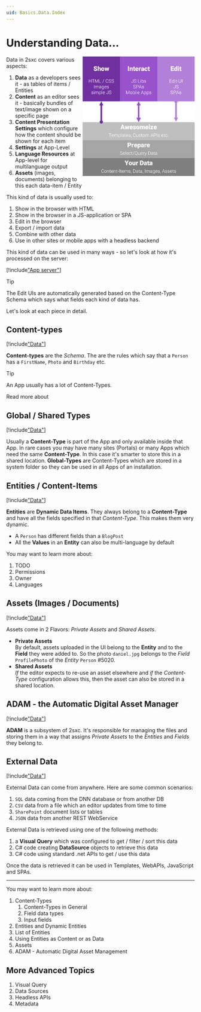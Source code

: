 ```yaml
---
uid: Basics.Data.Index
---
```


# Understanding Data...


<div class="overlay-container" style="float: right; width: 300px">
  <div class="overlay-box" style="left: 0%; top: 82%; height: 18%; width: 100%"></div>
  <img src="../assets/show-interact-edit.png" align="right" class="float-right" width="300px">
</div>

Data in 2sxc covers various aspects: 

1. **Data** as a developers sees it - as tables of items / Entities
1. **Content** as an editor sees it - basically bundles of text/image shown on a specific page
1. **Content Presentation Settings** which configure how the content should be shown for each item
1. **Settings** at App-Level
1. **Language Resources** at App-level for multilanguage output
1. **Assets** (images, documents) belonging to this each data-item / Entity

This kind of data is usually used to:

1. Show in the browser with HTML 
1. Show in the browser in a JS-application or SPA
1. Edit in the browser
1. Export / import data
1. Combine with other data
1. Use in other sites or mobile apps with a headless backend

This kind of data can be used in many ways - so let's look at how it's processed on the server:

[!include["App server"](../../shared/app/app-server-data.md)]

> [!TIP]
> The Edit UIs are automatically generated based on the Content-Type Schema which says what fields each kind of data has. 

Let's look at each piece in detail.

## Content-types

[!include["Data"](_shared-content-types.md)]

**Content-types** are the _Schema_. The are the rules which say that a `Person` has a `FirstName`, `Photo` and `Birthday` etc.

> [!TIP]
> An App usually has a lot of Content-Types.

Read more about [](xref:Basics.Data.ContentType.Index)


## Global / Shared Types

[!include["Data"](_shared-global-types.md)]

Usually a **Content-Type** is part of the App and only available inside that App. In rare cases you may have many sites (Portals) or many Apps which need the same **Content-Type**. In this case it's smarter to store this in a shared location. **Global-Types** are Content-Types which are stored in a system folder so they can be used in all Apps of an installation.

## Entities / Content-Items

[!include["Data"](_shared-entities.md)]

**Entities** are **Dynamic Data Items**. They always belong to a **Content-Type** and have all the fields specified in that _Content-Type_. This makes them very dynamic. 

* A `Person` has different fields than a `BlogPost`
* All the **Values** in an **Entity** can also be multi-language by default

You may want to learn more about:

1. TODO
1. Permissions
1. Owner
1. Languages


## Assets (Images / Documents)

[!include["Data"](_shared-assets.md)]

Assets come in 2 Flavors: _Private Assets_ and _Shared Assets_. 

* **Private Assets**  
    By default, assets uploaded in the UI belong to the **Entity** and to the **Field** they were added to. So the photo `daniel.jpg` belongs to the _Field_ `ProfilePhoto` of the _Entity_ `Person` #5020. 
* **Shared Assets**  
    _If_ the editor expects to re-use an asset elsewhere and _if_ the _Content-Type_ configuration allows this, then the asset can also be stored in a shared location. 

## ADAM - the Automatic Digital Asset Manager

[!include["Data"](_shared-adam.md)]

**ADAM** is a subsystem of 2sxc. It's responsible for managing the files and storing them in a way that assigns _Private Assets_ to the _Entities_ and _Fields_ they belong to. 


## External Data

[!include["Data"](_shared-external.md)]

External Data can come from anywhere. Here are some common scenarios:

1. `SQL` data coming from the DNN database or from another DB
1. `CSV` data from a file which an editor updates from time to time
1. `SharePoint` document lists or tables
1. `JSON` data from another REST WebService

External Data is retrieved using one of the following methods:

1. a **Visual Query** which was configured to get / filter / sort this data
1. C# code creating **DataSource** objects to retrieve this data
1. C# code using standard .net APIs to get / use this data

Once the data is retrieved it can be used in Templates, WebAPIs, JavaScript and SPAs. 



---


You may want to learn more about:

1. Content-Types
    1. Content-Types in General
    1. Field data types
    1. Input fields
1. Entities and Dynamic Entities
1. List of Entities 
1. Using Entities as Content or as Data
1. Assets
1. ADAM - Automatic Digital Asset Management


## More Advanced Topics

1. Visual Query
1. Data Sources
1. Headless APIs
1. Metadata